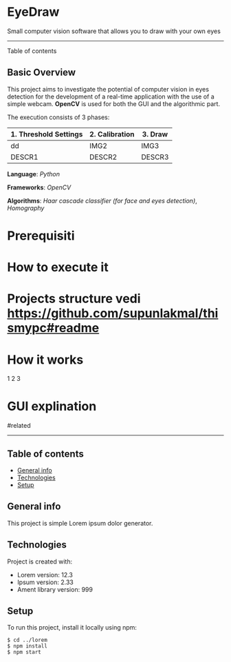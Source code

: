 # EyeDraw
Small computer vision software that allows you to draw with your own eyes

***



Table of contents

## Basic Overview
This project aims to investigate the potential of computer vision in eyes detection for the development of a real-time application with the use of a simple webcam. **OpenCV** is used for both the GUI and the algorithmic part. 

The execution consists of 3 phases:

| 1. Threshold Settings | 2. Calibration | 3. Draw |
| --------------------- | -------------- | ------- |
| dd                    | IMG2           | IMG3    |
| DESCR1                | DESCR2         | DESCR3  |

**Language**: *Python*

**Frameworks**: *OpenCV*

**Algorithms**: *Haar cascade classifier (for face and eyes detection)*, *Homography*

# Prerequisiti

# How to execute it

# Projects structure vedi https://github.com/supunlakmal/thismypc#readme



# How it works
1 
2
3

# GUI explination

#related

-------------

## Table of contents
* [General info](#general-info)
* [Technologies](#technologies)
* [Setup](#setup)

## General info
This project is simple Lorem ipsum dolor generator.
	
## Technologies
Project is created with:
* Lorem version: 12.3
* Ipsum version: 2.33
* Ament library version: 999
	
## Setup
To run this project, install it locally using npm:

```
$ cd ../lorem
$ npm install
$ npm start
```